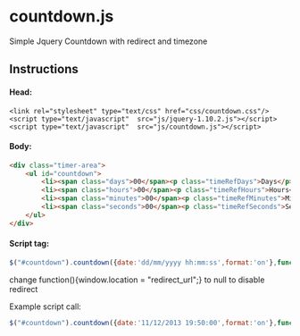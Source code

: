 countdown.js
============

Simple Jquery Countdown with redirect and timezone

## Instructions

#### Head:
```
<link rel="stylesheet" type="text/css" href="css/countdown.css"/>
<script type="text/javascript"  src="js/jquery-1.10.2.js"></script>
<script type="text/javascript"  src="js/countdown.js"></script>
```

#### Body:

```html
<div class="timer-area">
	<ul id="countdown">
		<li><span class="days">00</span><p class="timeRefDays">Days</p></li>
		<li><span class="hours">00</span><p class="timeRefHours">Hours</p></li>
		<li><span class="minutes">00</span><p class="timeRefMinutes">Minutes</p></li>
		<li><span class="seconds">00</span><p class="timeRefSeconds">Seconds</p></li>
	</ul>
</div>
```


#### Script tag:
```javascript
$("#countdown").countdown({date:'dd/mm/yyyy hh:mm:ss',format:'on'},function(){window.location = "redirect_url";},{active:'on/off',offset:number});
```
change function(){window.location = "redirect_url";} to null to disable redirect

Example script call:
```javascript
$("#countdown").countdown({date:'11/12/2013 19:50:00',format:'on'},function(){window.location = "http://razorphyn.com/products/comingsoon/admin/";},{active:'on',offset:-11});
```
